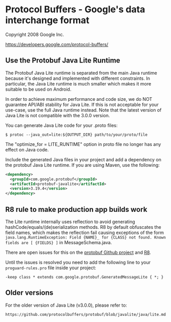 # Protocol Buffers - Google's data interchange format

Copyright 2008 Google Inc.

https://developers.google.com/protocol-buffers/

## Use the Protobuf Java Lite Runtime

The Protobuf Java Lite runtime is separated from the main Java runtime because
it's designed and implemented with different constraints. In particular, the Java
Lite runtime is much smaller which makes it more suitable to be used on Android.

In order to achieve maximum performance and code size, we do
NOT guarantee API/ABI stability for Java Lite. If this is not acceptable
for your use-case, use the full Java runtime instead. Note that
the latest version of Java Lite is not compatible with the 3.0.0 version.

You can generate Java Lite code for your .proto files:

    $ protoc --java_out=lite:${OUTPUT_DIR} path/to/your/proto/file

The "optimize_for = LITE_RUNTIME" option in proto file no longer has any
effect on Java code.

Include the generated Java files in your project and add a dependency on the
protobuf Java Lite runtime. If you are using Maven, use the following:

```xml
<dependency>
  <groupId>com.google.protobuf</groupId>
  <artifactId>protobuf-javalite</artifactId>
  <version>3.19.4</version>
</dependency>
```

## R8 rule to make production app builds work

The Lite runtime internally uses reflection to avoid generating hashCode/equals/(de)serialization methods. 
R8 by default obfuscates the field names, which makes the reflection fail causing exceptions of the form 
`java.lang.RuntimeException: Field {NAME}_ for {CLASS} not found. Known fields are [ {FIELDS} ]` in MessageSchema.java.

There are open issues for this on the [protobuf Github project](https://github.com/protocolbuffers/protobuf/issues/6463) and [R8](https://issuetracker.google.com/issues/144631039).

Until the issues is resolved you need to add the following line to your `proguard-rules.pro` file inside your project:

```
-keep class * extends com.google.protobuf.GeneratedMessageLite { *; }
```

## Older versions

For the older version of Java Lite (v3.0.0), please refer to:

    https://github.com/protocolbuffers/protobuf/blob/javalite/java/lite.md
